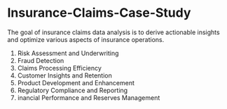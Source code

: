 # Insurance-Claims-Case-Study
The goal of insurance claims data analysis is to derive actionable insights and optimize various aspects of insurance operations.
1. Risk Assessment and Underwriting
2. Fraud Detection
3. Claims Processing Efficiency
4. Customer Insights and Retention
5. Product Development and Enhancement
6. Regulatory Compliance and Reporting
7. inancial Performance and Reserves Management
